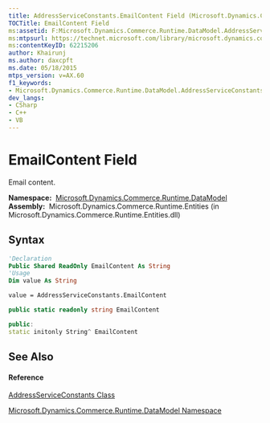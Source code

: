 ```yaml
---
title: AddressServiceConstants.EmailContent Field (Microsoft.Dynamics.Commerce.Runtime.DataModel)
TOCTitle: EmailContent Field
ms:assetid: F:Microsoft.Dynamics.Commerce.Runtime.DataModel.AddressServiceConstants.EmailContent
ms:mtpsurl: https://technet.microsoft.com/library/microsoft.dynamics.commerce.runtime.datamodel.addressserviceconstants.emailcontent(v=AX.60)
ms:contentKeyID: 62215206
author: Khairunj
ms.author: daxcpft
ms.date: 05/18/2015
mtps_version: v=AX.60
f1_keywords:
- Microsoft.Dynamics.Commerce.Runtime.DataModel.AddressServiceConstants.EmailContent
dev_langs:
- CSharp
- C++
- VB
---
```


# EmailContent Field

Email content.

**Namespace:**  [Microsoft.Dynamics.Commerce.Runtime.DataModel](microsoft-dynamics-commerce-runtime-datamodel-namespace.md)  
**Assembly:**  Microsoft.Dynamics.Commerce.Runtime.Entities (in Microsoft.Dynamics.Commerce.Runtime.Entities.dll)

## Syntax

``` vb
'Declaration
Public Shared ReadOnly EmailContent As String
'Usage
Dim value As String

value = AddressServiceConstants.EmailContent
```

``` csharp
public static readonly string EmailContent
```

``` c++
public:
static initonly String^ EmailContent
```

## See Also

#### Reference

[AddressServiceConstants Class](addressserviceconstants-class-microsoft-dynamics-commerce-runtime-datamodel.md)

[Microsoft.Dynamics.Commerce.Runtime.DataModel Namespace](microsoft-dynamics-commerce-runtime-datamodel-namespace.md)

